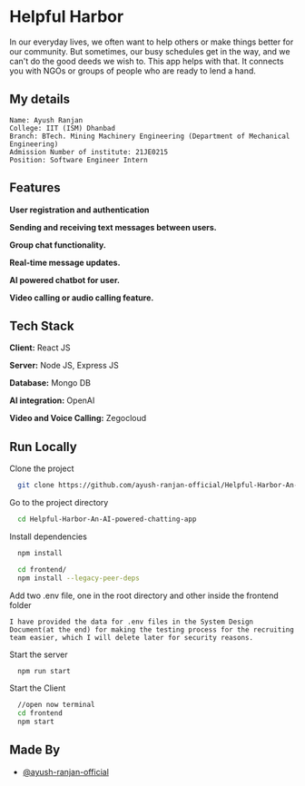 
# Helpful Harbor

In our everyday lives, we often want to help others or make things better for our community. But sometimes, our busy schedules get in the way, and we can't do the good deeds we wish to. This app helps with that. It connects you with NGOs or groups of people who are ready to lend a hand.

## My details
```
Name: Ayush Ranjan
College: IIT (ISM) Dhanbad 
Branch: BTech. Mining Machinery Engineering (Department of Mechanical Engineering)
Admission Number of institute: 21JE0215
Position: Software Engineer Intern

```
## Features
  **User registration and authentication**
  
  **Sending and receiving text messages between users.**
  
  **Group chat functionality.**
  
  **Real-time message updates.**
  
  **AI powered chatbot for user.**
  
  **Video calling or audio calling feature.**
  
## Tech Stack

**Client:** React JS

**Server:** Node JS, Express JS

**Database:** Mongo DB

**AI integration:** OpenAI

**Video and Voice Calling:** Zegocloud

## Run Locally

Clone the project

```bash
  git clone https://github.com/ayush-ranjan-official/Helpful-Harbor-An-AI-powered-chatting-app-
```

Go to the project directory

```bash
  cd Helpful-Harbor-An-AI-powered-chatting-app
```

Install dependencies

```bash
  npm install
```

```bash
  cd frontend/
  npm install --legacy-peer-deps
```

Add two .env file, one in the root directory and other inside the frontend folder

```I have provided the data for .env files in the System Design Document(at the end) for making the testing process for the recruiting team easier, which I will delete later for security reasons.```

Start the server

```bash
  npm run start
```
Start the Client

```bash
  //open now terminal
  cd frontend
  npm start
```

## Made By

- [@ayush-ranjan-official](https://github.com/ayush-ranjan-official)
  
